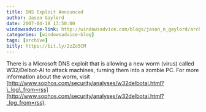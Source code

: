```yaml
---
title: DNS Exploit Announced
author: Jason Gaylord
date: 2007-04-18 13:50:00
windowsadvice-link: http://windowsadvice.com/blogs/jason_n_gaylord/archive/2007/04/18/DNS-Exploit-Announced.aspx
categories: [windowsadvice-blog]
tags: [archive]
bitly: https://bit.ly/2zZo5CM
---
```


There is a Microsoft DNS exploit that is allowing a new worm (virus) called W32/Delbot-AI to attack machines, turning them into a zombie PC. For more information about the worm, visit [http://www.sophos.com/security/analyses/w32delbotai.html?\_log\_from=rss](http://www.sophos.com/security/analyses/w32delbotai.html?_log_from=rss).